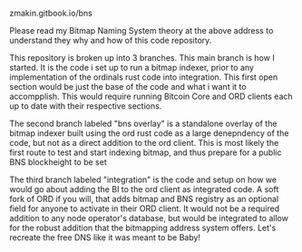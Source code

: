 zmakin.gitbook.io/bns

Please read my Bitmap Naming System theory at the above address to understand they why and how of this code repository.

This repository is broken up into 3 branches. This main branch is how I started. It is the code i set up to run a bitmap indexer, prior to any implementation of the ordinals rust code into integration. This first open section would be just the base of the code and what i want it to accompplish. This would require running Bitcoin Core and ORD clients each up to date with their respective sections.

The second branch labeled "bns overlay" is a standalone overlay of the bitmap indexer built using the ord rust code as a large denepndency of the code, but not as a direct addition to the ord client. This is most likely the first route to test and start indexing bitmap, and thus prepare for a public BNS blockheight to be set

The third branch labeled "integration" is the code and setup on how we would go about adding the BI to the ord client as integrated code. A soft fork of ORD if you will, that adds bitmap and BNS registry as an optional field for anyone to activate in their ORD client. It would not be a required addition to any node operator's database, but would be integrated to allow for the robust addition that the bitmapping address system offers. Let's recreate the free DNS like it was meant to  be Baby!
